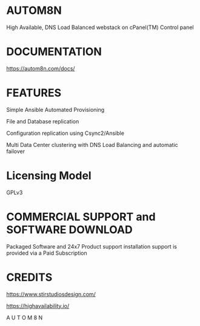 
# AUTOM8N

High Available, DNS Load Balanced webstack on cPanel(TM) Control panel


# DOCUMENTATION
https://autom8n.com/docs/

# FEATURES

Simple Ansible Automated Provisioning

File and Database replication

Configuration replication using Csync2/Ansible

Multi Data Center clustering with DNS Load Balancing and automatic failover


# Licensing Model
GPLv3


# COMMERCIAL SUPPORT and SOFTWARE DOWNLOAD
Packaged Software and 24x7 Product support installation support is provided via a Paid Subscription

# CREDITS
https://www.stirstudiosdesign.com/

https://highavailability.io/

A U T O M 8 N
